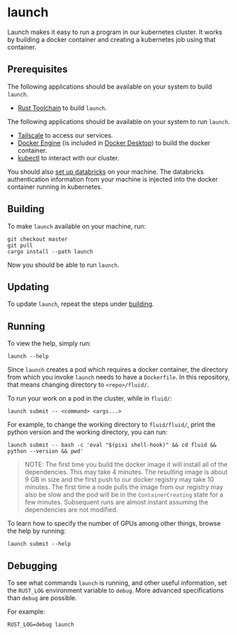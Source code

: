 # launch

Launch makes it easy to run a program in our kubernetes cluster. It works by building a docker container and creating a kubernetes job using that container.

## Prerequisites

The following applications should be available on your system to build `launch`.

- [Rust Toolchain](https://rustup.rs/) to build `launch`.

The following applications should be available on your system to run `launch`.

- [Tailscale](https://astera.getoutline.com/doc/tailscale-vpn-SJAKxvmBuw) to access our services.
- [Docker Engine](https://docs.docker.com/engine/) (is included in [Docker Desktop](https://docs.docker.com/desktop/)) to build the docker container.
- [kubectl](https://kubernetes.io/docs/tasks/tools/) to interact with our cluster.

You should also [set up databricks](../fluid/README.md) on your machine. The databricks authentication information from your machine is injected into the docker container running in kubernetes.

## Building

To make `launch` available on your machine, run:

```
git checkout master
git pull
cargo install --path launch
```

Now you should be able to run `launch`.

## Updating

To update `launch`, repeat the steps under [building](#building).

## Running

To view the help, simply run:

```
launch --help
```

Since `launch` creates a pod which requires a docker container, the directory from which you invoke `launch` needs to have a `Dockerfile`. In this repository, that means changing directory to `<repo>/fluid/`.

To run your work on a pod in the cluster, while in `fluid/`:

```
launch submit -- <command> <args...>
```

For example, to change the working directory to `fluid/fluid/`, print the python version and the working directory, you can run:

```
launch submit -- bash -c 'eval "$(pixi shell-hook)" && cd fluid && python --version && pwd'
```

> NOTE: The first time you build the docker image it will install all of the dependencies. This may take 4 minutes. The resulting image is about 9 GB in size and the first push to our docker registry may take 10 minutes. The first time a node pulls the image from our registry may also be slow and the pod will be in the `ContainerCreating` state for a few minutes. Subsequent runs are almost instant assuming the dependencies are not modified.

To learn how to specify the number of GPUs among other things, browse the help by running:

```
launch submit --help
```

## Debugging

To see what commands `launch` is running, and other useful information, set the `RUST_LOG` environment variable to `debug`. More advanced specifications than `debug` are possible.

For example:

`RUST_LOG=debug launch`
